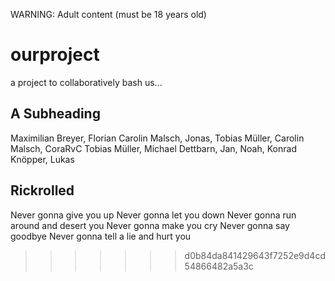 WARNING: Adult content (must be 18 years old)

# ourproject
a project to collaboratively bash us...

## A Subheading
Maximilian Breyer, Florian Carolin Malsch, Jonas, Tobias Müller, Carolin Malsch, CoraRvC Tobias Müller, Michael Dettbarn, 
Jan, Noah, Konrad Knöpper, Lukas

## Rickrolled

Never gonna give you up
Never gonna let you down
Never gonna run around and desert you
Never gonna make you cry
Never gonna say goodbye
Never gonna tell a lie and hurt you
>>>>>>> d0b84da841429643f7252e9d4cd54866482a5a3c
